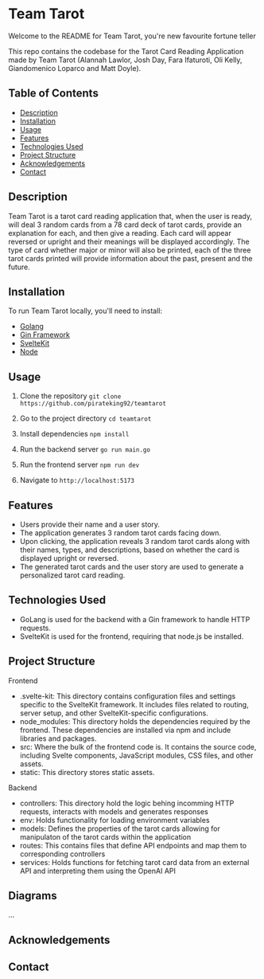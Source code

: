 <h1>Team Tarot</h1>

Welcome to the README for Team Tarot, you're new favourite fortune teller

This repo contains the codebase for the Tarot Card Reading 
Application made by Team Tarot (Alannah Lawlor, Josh Day, Fara Ifaturoti, Oli Kelly,
Giandomenico Loparco and Matt Doyle).

## Table of Contents

- [Description](#description)
- [Installation](#installation)
- [Usage](#usage)
- [Features](#features)
- [Technologies Used](#technologies-used)
- [Project Structure](#project-structure)
- [Acknowledgements](#acknowledgements)
- [Contact](#contact)

## Description
Team Tarot is a tarot card reading application that, when the user is ready, will deal 3 random cards from a 78 card deck of tarot cards, provide an explanation for each, and then give a reading. Each card will appear reversed or upright and their meanings will be displayed accordingly. The type of card whether major or minor will also be printed, each of the three tarot cards printed will provide information about the past, present and the future.

## Installation
To run Team Tarot locally, you'll need to install:
- [Golang](https://go.dev/) 
- [Gin Framework](https://go.dev/doc/modules/) 
- [SvelteKit](https://github.com/sveltejs/kit) 
- [Node](https://nodejs.org/en)

## Usage
1. Clone the repository `git clone https://github.com/pirateking92/teamtarot` 

2. Go to the project directory `cd teamtarot`

3. Install dependencies `npm install ` 

4. Run the backend server `go run main.go`

5. Run the frontend server `npm run dev`

6. Navigate to `http://localhost:5173` 

## Features
- Users provide their name and a user story.
- The application generates 3 random tarot cards facing down.
- Upon clicking, the application reveals 3 random tarot cards along with their names, types, and descriptions, based on whether the card is displayed upright or reversed.
- The generated tarot cards and the user story are used to generate a personalized tarot card reading.

## Technologies Used
- GoLang is used for the backend with a Gin framework to handle HTTP requests. 
- SvelteKit is used for the frontend, requiring that node.js be installed.

## Project Structure 
Frontend 
- .svelte-kit: This directory contains configuration files and settings specific to the SvelteKit framework. It includes files related to routing, server setup, and other SvelteKit-specific configurations.
- node_modules: This directory holds the dependencies required by the frontend. These dependencies are installed via npm and include libraries and packages.
- src: Where the bulk of the frontend code is. It contains the source code, including Svelte components, JavaScript modules, CSS files, and other assets.
- static: This directory stores static assets.

Backend 
- controllers: This directory hold the logic behing incomming HTTP requests, interacts with models and generates responses 
- env: Holds functionality for loading environment variables
- models: Defines the properties of the tarot cards allowing for manipulaton of the tarot cards within the application 
- routes: This contains files that define API endpoints and map them to corresponding controllers 
- services: Holds functions for fetching tarot card data from an external API and interpreting them using the OpenAI API 

## Diagrams

...

## Acknowledgements



## Contact


